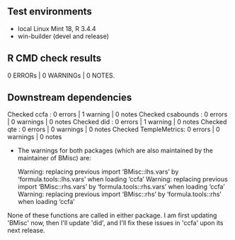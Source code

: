 ## Test environments

* local Linux Mint 18, R 3.4.4
* win-builder (devel and release)

## R CMD check results

0 ERRORs | 0 WARNINGs | 0 NOTES. 

## Downstream dependencies

Checked ccfa         : 0 errors | 1 warning  | 0 notes
Checked csabounds    : 0 errors | 0 warnings | 0 notes
Checked did          : 0 errors | 1 warning  | 0 notes
Checked qte          : 0 errors | 0 warnings | 0 notes
Checked TempleMetrics: 0 errors | 0 warnings | 0 notes

 * The warnings for both packages (which are also maintained by the maintainer of BMisc) are:

   Warning: replacing previous import ‘BMisc::lhs.vars’ by ‘formula.tools::lhs.vars’ when loading ‘ccfa’
  Warning: replacing previous import ‘BMisc::rhs.vars’ by ‘formula.tools::rhs.vars’ when loading ‘ccfa’
  Warning: replacing previous import ‘BMisc::rhs’ by ‘formula.tools::rhs’ when loading ‘ccfa’

  None of these functions are called in either package.  I am first updating 'BMisc' now, then I'll update 'did', and I'll fix these issues in 'ccfa' upon its next release.